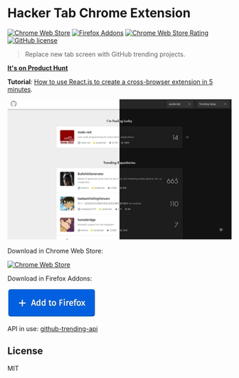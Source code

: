# Hacker Tab Chrome Extension

[![Chrome Web Store](https://img.shields.io/chrome-web-store/v/ibomigipadcieapbemkegkmadbbanbgm.svg?colorB=%234FC828&style=flat)](https://chrome.google.com/webstore/detail/hacker-tab/ibomigipadcieapbemkegkmadbbanbgm)
[![Firefox Addons](https://img.shields.io/amo/v/hacker-tab.svg?color=234FC828)](https://addons.mozilla.org/en-US/firefox/addon/hacker-tab/)
[![Chrome Web Store Rating](https://img.shields.io/chrome-web-store/stars/ibomigipadcieapbemkegkmadbbanbgm.svg?colorB=%234FC828&label=rating&style=flat)](https://chrome.google.com/webstore/detail/hacker-tab/ibomigipadcieapbemkegkmadbbanbgm/reviews)
[![GitHub license](https://img.shields.io/badge/license-MIT-blue.svg?style=flat)](https://github.com/huchenme/hacker-tab-extension/blob/master/LICENSE)


> Replace new tab screen with GitHub trending projects.

**[It's on Product Hunt](https://www.producthunt.com/posts/hacker-tab)**

**Tutorial**: [How to use React.js to create a cross-browser extension in 5 minutes](https://levelup.gitconnected.com/how-to-use-react-js-to-create-chrome-extension-in-5-minutes-2ddb11899815?source=friends_link&sk=055e5c73e0dd11fd8cb25130242f388e).

![screenshot](./images/screenshot.jpg)

Download in Chrome Web Store:

[![Chrome Web Store](./images/ChromeWebStore.png)](https://chrome.google.com/webstore/detail/hacker-tab/ibomigipadcieapbemkegkmadbbanbgm)

Download in Firefox Addons:

[![Firefox Addons](./images/firefox.jpg)](https://addons.mozilla.org/en-US/firefox/addon/hacker-tab/)

API in use: [github-trending-api](https://github.com/huchenme/github-trending-api)

## License

MIT
